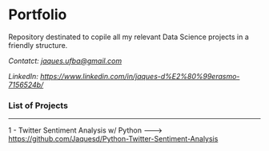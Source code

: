 # Portfolio

Repository destinated to copile all my relevant Data Science projects in a friendly structure.


*Contatct: jaques.ufba@gmail.com*

*LinkedIn: https://www.linkedin.com/in/jaques-d%E2%80%99erasmo-7156524b/*


### List of Projects
---

1 - Twitter Sentiment Analysis w/ Python ---> https://github.com/Jaquesd/Python-Twitter-Sentiment-Analysis